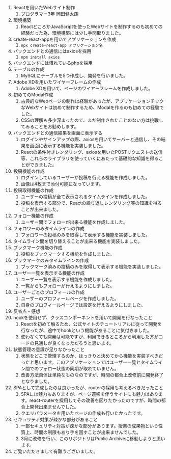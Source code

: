 1. Reactを用いたWebサイト制作
    1. プログラマー3年 岡田健太朗
1. 環境構築
    1. ReactどころかJavaScriptを使ったWebサイトを制作するのも初めての経験だった為、環境構築には少し手間取りました。
1. create-react-appを用いてアプリケーションを作成
    1. `npx create-react-app アプリケーション名`
1. バックエンドとの通信にはaxiosを採用
    1. `npm install axios`
1. バックエンドには慣れているphpを採用
1. テーブルの作成
    1. MySQLにテーブルを5つ作成し、開発を行いました。
1. Adobe XDを用いたワイヤーフレームの作成
    1. Adobe XDを用いて、ページのワイヤーフレームを作成しました。
1. 初めてのModal作成
    1. 古典的なWebページの制作は経験があったが、アプリケーションチックなWebサイトは初めて制作するため、Modalを作るのも初めての経験でした。
    1. CSSの理解も多少深まったので、まだ制作されたことのない方は挑戦してみることをお勧めします。
1. バックエンドとの通信結果を画面に表示する
    1. ログインやサインアップの際、axiosを用いてサーバーと通信し、その結果を画面に表示する機能を実装しました。
    1. Reactの条件付きレンダリング、axiosを用いたPOSTリクエストの送信等、これらのライブラリを使っていくにあたって基礎的な知識を得ることができました。
1. 投稿機能の作成
    1. ログインしているユーザーが投稿を行える機能を作成しました。
    1. 画像は4枚まで添付可能になっています。
1. 投稿取得機能の作成
    1. ユーザーの投稿が全て表示されるタイムラインを作成しました。
    1. 投稿を表示する部分で、Reactの繰り返しレンダリング等の知識を得ることが出来ました。
1. フォロー機能の作成
    1. ユーザー間でフォローが出来る機能を作成しました。
1. フォロワーのみタイムラインの作成
    1. フォロワーの投稿のみを取得して表示する機能を実装しました。
1. タイムライン間を切り替えることが出来る機能を実装しました。
1. ブックマーク機能の作成
    1. 投稿をブックマークする機能を作成しました。
1. ブックマークのみタイムラインの作成
    1. ブックマーク済みの投稿のみを取得して表示する機能を実装しました。
1. ユーザー一覧を表示する機能の作成
    1. ユーザー一覧を表示する機能を作成しました。
    1. 一覧からもフォローが行えるようにしました。
1. ユーザーごとのプロフィールの作成
    1. ユーザーのプロフィールページを作成しました。
    1. 自身のプロフィールページでは設定を行えるようにしました。
1. 反省点・感想
1. hookを使用せず、クラスコンポーネントを用いて開発を行なったこと
    1. Reactを初めて触るため、公式サイトのチュートリアルに従って開発を行なったが、途中でhookという機能があることに気付きました。
    1. 使わなくても開発は可能ですが、利用できるところから利用した方がコードの見通しが良くなっただろうと思います。
1. 状態管理の意識が足りなかったこと
    1. 状態をどこで管理するのか、はっきりと決めてから機能を実装すべきだったと思います。このアプリケーションではユーザー一覧とタイムライン間でのフォロー状態の同期が取れていません。
    1. 改善方法自体は単純なものなのですが、時間の都合上改修前に開発終了となりました。
1. SPAとして完成したのは良かったが、routerの採用も考えるべきだったこと
    1. SPAには魅力もありますが、ページ遷移を伴うサイトにも魅力はあります。react-routerを採用してその改善を図りたかったのですが、時間の都合上開発出来ませんでした。
    1. クエリパラメータを用いたページの作成も行いたかったです。
1. セキュリティ対策が疎かな部分があること
    1. 一部セキュリティ対策が疎かな部分があります。授業の成果物という性質上、時間の制限もあり手を回すことが出来ませんでした。
    1. 3月に改修を行い、このリポジトリはPublic Archiveに移動しようと思います。
1. ご覧いただきまして有難うございました。